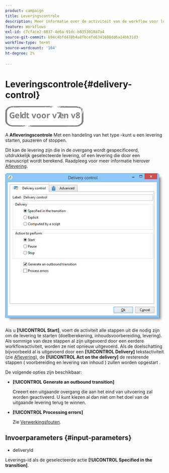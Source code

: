 ```yaml
---
product: campaign
title: Leveringscontrole
description: Meer informatie over de activiteit van de workflow voor leveringsbeheer
feature: Workflows
exl-id: c7cface2-0837-4e6a-91dc-b8353010a7a4
source-git-commit: b94c4bfd478b4a8fbcefe6341608dd6a14bb31d3
workflow-type: tm+mt
source-wordcount: '164'
ht-degree: 2%

---
```


# Leveringscontrole{#delivery-control}

![](../../assets/common.svg)

A **Afleveringscontrole** Met een handeling van het type -kunt u een levering starten, pauzeren of stoppen.

Dit kan de levering zijn die in de overgang wordt gespecificeerd, uitdrukkelijk geselecteerde levering, of een levering die door een manuscript wordt berekend. Raadpleeg voor meer informatie hierover [Aflevering](delivery.md).

![](assets/edit_diffusion_act.png)

Als u **[!UICONTROL Start]**, voert de activiteit alle stappen uit die nodig zijn om de levering te starten (doelberekening, inhoudsvoorbereiding, levering). Als sommige van deze stappen al zijn uitgevoerd door een eerdere workflowactiviteit, worden ze niet opnieuw uitgevoerd. Als de doelschatting bijvoorbeeld al is uitgevoerd door een **[!UICONTROL Delivery]** tekstactiviteit (zie [Aflevering](delivery.md)), de **[!UICONTROL Act on the delivery]** de resterende stappen ( voorbereiding en levering van inhoud ) zullen worden opgestart .

De volgende opties zijn beschikbaar:

* **[!UICONTROL Generate an outbound transition]**

   Creeert een uitgaande overgang die aan het eind van uitvoering zal worden geactiveerd. U kunt kiezen al dan niet om het doel van de uitgaande levering terug te winnen.

* **[!UICONTROL Processing errors]**

   Zie [Verwerkingsfouten](monitoring-workflow-execution.md#processing-errors).

## Invoerparameters {#input-parameters}

* deliveryId

Leverings-id als de geselecteerde actie **[!UICONTROL Specified in the transition]**.
